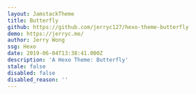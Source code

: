 ```yaml
---
layout: JamstackTheme
title: Butterfly
github: https://github.com/jerryc127/hexo-theme-butterfly
demo: https://jerryc.me/
author: Jerry Wong
ssg: Hexo
date: 2019-06-04T13:38:41.000Z
description: 'A Hexo Theme: Butterfly'
stale: false
disabled: false
disabled_reason: ''
---
```

